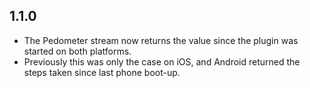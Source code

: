 ## 1.1.0

- The Pedometer stream now returns the value since the plugin was started on both platforms.
- Previously this was only the case on iOS, and Android returned the steps taken since last phone boot-up.
